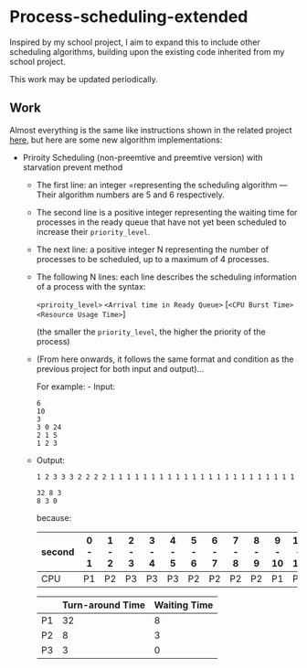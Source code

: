# Process-scheduling-extended
Inspired by my school project, I aim to expand this to include other scheduling algorithms, building upon the existing code inherited from my school project.

This work may be updated periodically.
## Work
Almost everything is the same like instructions shown in the related project [here][ref1],
but here are some new algorithm implementations:
- Priroity Scheduling (non-preemtive and preemtive version) with starvation prevent method

	- The first line: an integer =representing the scheduling algorithm — Their algorithm numbers are 5 and 6 respectively.
	- The second line is a positive integer representing the waiting time for processes in the ready queue that have not yet been scheduled to increase their `priority_level`.
	-  The next line: a positive integer N representing the number of processes to be scheduled, up to a maximum of 4 processes. 
	- The following N lines: each line describes the scheduling information of a process with the syntax:
  
        `<priroity_level>` `<Arrival time in Ready Queue>` [`<CPU Burst Time>` `<Resource Usage Time>`]
        
      (the smaller  the `priority_level`, the higher the priority of the process)
  	-  (From here onwards, it follows the same format and condition as the previous project for both input and output)...
	
	 	For example:
      -  Input:
          ```
          6
          10
          3
          3 0 24
          2 1 5
          1 2 3 
          ```
     -  Output:
          ```
          1 2 3 3 3 2 2 2 2 1 1 1 1 1 1 1 1 1 1 1 1 1 1 1 1 1 1 1 1 1 1 1 

          32 8 3 
          8 3 0 
          ```
          
        because:
        
        | second | 0 - 1 | 1 - 2 | 2 - 3 | 3 - 4 | 4 - 5 | 5 - 6 | 6 - 7 | 7 - 8 | 8 - 9 | 9 - 10 | 10 - 11 | 11 - 12 | 12 - 13 | 13 - 14 | 14 - 15 | 15 - 16 | 16 - 17 | 17 - 18 | 18 - 19 | 19 - 20 | 20 - 21 | 21 - 22 | 22 - 23 | 23 - 24 | 24 - 25 | 25 - 26 | 26 - 27 | 27 - 28 | 28 - 29 | 29 - 30 | 30 - 31 | 31 - 32 |
        | ------ | ------ | ----- | ----- | ----- | ----- | ----- | ----- | ----- | ----- | ------ | ------- | ------- | ------- | ------- | ------- | ------- | ------- | ------- | ------- | ------- | ------- | ------- | ------- | ------- | ------- | ------- | ------- | ------- | ------- | ------- | ------- | ------- |
        | CPU    | P1     | P2    | P3    | P3    | P3    | P2    | P2    | P2    | P2    | P1     | P1      | P1      | P1      | P1      | P1      | P1      | P1      | P1      | P1      | P1      | P1      | P1      | P1      | P1      | P1      | P1      | P1      | P1      | P1      | P1      | P1      | P1      |

        |    | Turn-around Time | Waiting Time |
        | -- | ---------------- | ------------ |
        | P1 | 32               | 8            |
        | P2 | 8                | 3            |
        | P3 | 3                | 0            |


[ref1]: https://github.com/m0nters/-OS-Process-scheduling-HCMUS 
